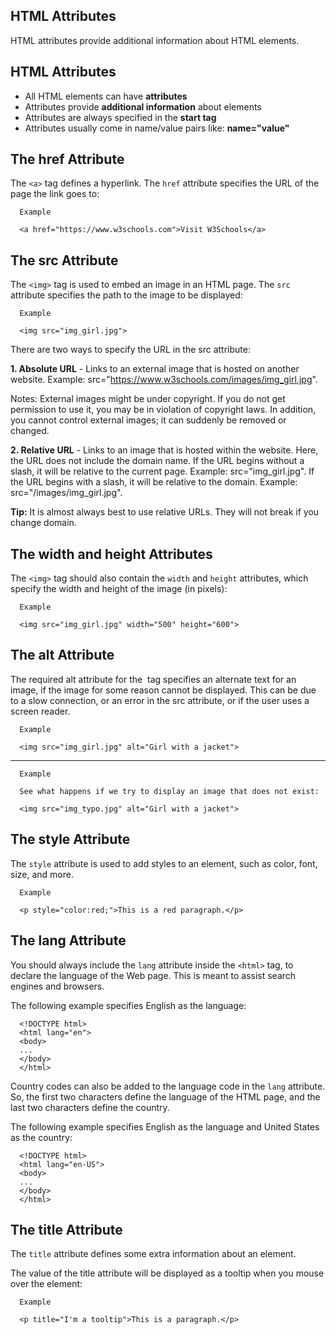 HTML Attributes
---

HTML attributes provide additional information about HTML elements.




HTML Attributes
---
- All HTML elements can have **attributes**
- Attributes provide **additional information** about elements
- Attributes are always specified in the **start tag**
- Attributes usually come in name/value pairs like: **name="value"**




The href Attribute
---
The `<a>` tag defines a hyperlink. The `href` attribute specifies the URL of the page the link goes to:


  
      Example
  
      <a href="https://www.w3schools.com">Visit W3Schools</a>
     

The src Attribute
---
The `<img>` tag is used to embed an image in an HTML page. The `src` attribute specifies the path to the image to be displayed:

      Example
      
      <img src="img_girl.jpg">


There are two ways to specify the URL in the src attribute:

**1. Absolute URL** - Links to an external image that is hosted on another website. Example: src="https://www.w3schools.com/images/img_girl.jpg".

Notes: External images might be under copyright. If you do not get permission to use it, you may be in violation of copyright laws. In addition, you cannot control external images; it can suddenly be removed or changed.

**2. Relative URL** - Links to an image that is hosted within the website. Here, the URL does not include the domain name. If the URL begins without a slash, it will be relative to the current page. Example: src="img_girl.jpg". If the URL begins with a slash, it will be relative to the domain. Example: src="/images/img_girl.jpg".

**Tip:** It is almost always best to use relative URLs. They will not break if you change domain.



The width and height Attributes
---
The `<img>` tag should also contain the `width` and `height` attributes, which specify the width and height of the image (in pixels):

      Example
      
      <img src="img_girl.jpg" width="500" height="600">



The alt Attribute
---
The required alt attribute for the <img> tag specifies an alternate text for an image, if the image for some reason cannot be displayed. This can be due to a slow connection, or an error in the src attribute, or if the user uses a screen reader.

      Example
      
      <img src="img_girl.jpg" alt="Girl with a jacket">

---


      Example
      
      See what happens if we try to display an image that does not exist:
      
      <img src="img_typo.jpg" alt="Girl with a jacket">


The style Attribute
---
The `style` attribute is used to add styles to an element, such as color, font, size, and more.

      Example
      
      <p style="color:red;">This is a red paragraph.</p>




The lang Attribute
---
You should always include the `lang` attribute inside the `<html>` tag, to declare the language of the Web page. This is meant to assist search engines and browsers.

The following example specifies English as the language:

      <!DOCTYPE html>
      <html lang="en">
      <body>
      ...
      </body>
      </html>

Country codes can also be added to the language code in the `lang` attribute. So, the first two characters define the language of the HTML page, and the last two characters define the country.

The following example specifies English as the language and United States as the country:

      <!DOCTYPE html>
      <html lang="en-US">
      <body>
      ...
      </body>
      </html>

The title Attribute
---
The `title` attribute defines some extra information about an element.

The value of the title attribute will be displayed as a tooltip when you mouse over the element:

      Example
      
      <p title="I'm a tooltip">This is a paragraph.</p>



